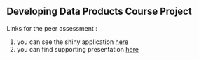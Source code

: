 ## Developing Data Products Course Project

Links for the peer assessment :

1. you can see the shiny application [here](http://anastasiia.shinyapps.io/movie)
2. you can find supporting presentation [here](http://rpubs.com/anastasiia/127428)
